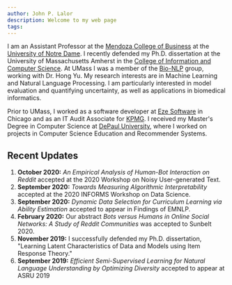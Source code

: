 ```yaml
---
author: John P. Lalor
description: Welcome to my web page
tags:
---
```



I am an Assistant Professor at the [Mendoza College of Business][mendoza] at the [University of Notre Dame][nd]. 
I recently defended my Ph.D. dissertation at the University of Massachusetts Amherst in the [College of Information and Computer Science][cics]. 
At UMass I was a member of the [Bio-NLP][bionlp] group, working with Dr. Hong Yu. 
My research interests are in Machine Learning and Natural Language Processing. 
I am particularly interested in model evaluation and quantifying uncertainty, as well as applications in biomedical informatics.

Prior to UMass, I worked as a software developer at [Eze Software][eze] in Chicago and as an IT Audit Associate for [KPMG][kpmg]. 
I received my Master's Degree in Computer Science at [DePaul University][depaul], where I worked on projects in Computer Science Education and Recommender Systems. 


## Recent Updates

1. **October 2020:** *An Empirical Analysis of Human-Bot Interaction on Reddit* accepted at the 2020 Workshop on Noisy User-generated Text.
1. **September 2020:** *Towards Measuring Algorithmic Interpretability* accepted at the 2020 INFORMS Workshop on Data Science.
1. **September 2020:** *Dynamic Data Selection for Curriculum Learning via Ability Estimation* accepted to appear in Findings of EMNLP.
1. **February 2020:** Our abstract *Bots versus Humans in Online Social Networks: A Study of Reddit Communities* was accepted to Sunbelt 2020.
1. **November 2019:** I successfully defended my Ph.D. dissertation, "Learning Latent Characteristics of Data and Models using Item Response Theory."
1. **September 2019:** *Efficient Semi-Supervised Learning for Natural Language Understanding by Optimizing Diversity* accepted to appear at ASRU 2019



[cics]:https://cics.umass.edu/
[eze]:http://www.ezesoft.com/
[depaul]:http://www.cdm.depaul.edu/Pages/default.aspx
[nd]:https://www.nd.edu
[kpmg]:http://www.kpmg.com
[mendoza]:https://mendoza.nd.edu
[bionlp]:http://bio-nlp.org/
